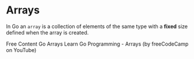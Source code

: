 # Arrays

In Go an `array` is a collection of elements of the same type with a **fixed** size defined when the array is created.

<ResourceGroupTitle>Free Content</ResourceGroupTitle>
<BadgeLink colorScheme='blue' badgeText='Official Website' href='https://go.dev/tour/moretypes/6'>Go Arrays</BadgeLink>
<BadgeLink badgeText='Watch' href='https://youtu.be/YS4e4q9oBaU?t=6473'>Learn Go Programming - Arrays (by freeCodeCamp on YouTube)</BadgeLink>
